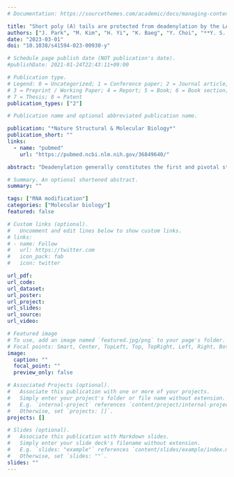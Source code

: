 ```yaml
---
# Documentation: https://sourcethemes.com/academic/docs/managing-content/

title: "Short poly (A) tails are protected from deadenylation by the LARP1–PABP complex"
authors: ["J. Park", "M. Kim", "H. Yi", "K. Baeg", "Y. Choi", "**Y. S. Lee**", "J. Lim", "V N. Kim\\#"]
date: "2023-03-01"
doi: "10.1038/s41594-023-00930-y"

# Schedule page publish date (NOT publication's date).
#publishDate: 2021-01-24T22:43:11+09:00

# Publication type.
# Legend: 0 = Uncategorized; 1 = Conference paper; 2 = Journal article;
# 3 = Preprint / Working Paper; 4 = Report; 5 = Book; 6 = Book section;
# 7 = Thesis; 8 = Patent
publication_types: ["2"]

# Publication name and optional abbreviated publication name.

publication: "*Nature Structural & Molecular Biology*"
publication_short: ""
links:
  - name: "pubmed"
    url: "https://pubmed.ncbi.nlm.nih.gov/36849640/"

abstract: "Deadenylation generally constitutes the first and pivotal step in eukaryotic messenger RNA decay. Despite its importance in posttranscriptional regulations, the kinetics of deadenylation and its regulation remain largely unexplored. Here we identify La ribonucleoprotein 1, translational regulator (LARP1) as a general decelerator of deadenylation, which acts mainly in the 30-60-nucleotide (nt) poly(A) length window. We measured the steady-state and pulse-chased distribution of poly(A)-tail length, and found that deadenylation slows down in the 30-60-nt range. LARP1 associates preferentially with short tails and its depletion results in accelerated deadenylation specifically in the 30-60-nt range. Consistently, LARP1 knockdown leads to a global reduction of messenger RNA abundance. LARP1 interferes with the CCR4-NOT-mediated deadenylation in vitro by forming a ternary complex with poly(A)-binding protein (PABP) and poly(A). Together, our work reveals a dynamic nature of deadenylation kinetics and a role of LARP1 as a poly(A) length-specific barricade that creates a threshold for deadenylation."

# Summary. An optional shortened abstract.
summary: ""

tags: ["RNA modification"]
categories: ["Molecular biology"]
featured: false

# Custom links (optional).
#   Uncomment and edit lines below to show custom links.
# links:
# - name: Follow
#   url: https://twitter.com
#   icon_pack: fab
#   icon: twitter

url_pdf:
url_code:
url_dataset:
url_poster:
url_project:
url_slides:
url_source:
url_video:

# Featured image
# To use, add an image named `featured.jpg/png` to your page's folder.
# Focal points: Smart, Center, TopLeft, Top, TopRight, Left, Right, BottomLeft, Bottom, BottomRight.
image:
  caption: ""
  focal_point: ""
  preview_only: false

# Associated Projects (optional).
#   Associate this publication with one or more of your projects.
#   Simply enter your project's folder or file name without extension.
#   E.g. `internal-project` references `content/project/internal-project/index.md`.
#   Otherwise, set `projects: []`.
projects: []

# Slides (optional).
#   Associate this publication with Markdown slides.
#   Simply enter your slide deck's filename without extension.
#   E.g. `slides: "example"` references `content/slides/example/index.md`.
#   Otherwise, set `slides: ""`.
slides: ""
---
```

